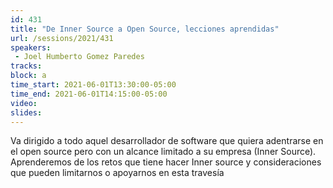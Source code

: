 ```yaml
---
id: 431
title: "De Inner Source a Open Source, lecciones aprendidas"
url: /sessions/2021/431
speakers:
 - Joel Humberto Gomez Paredes
tracks:
block: a
time_start: 2021-06-01T13:30:00-05:00
time_end: 2021-06-01T14:15:00-05:00
video:
slides:
---
```


Va dirigido a todo aquel desarrollador de software que quiera adentrarse en el open source pero con un alcance limitado a su empresa (Inner Source). Aprenderemos de los retos que tiene hacer Inner source y consideraciones que pueden limitarnos o apoyarnos en esta travesía
